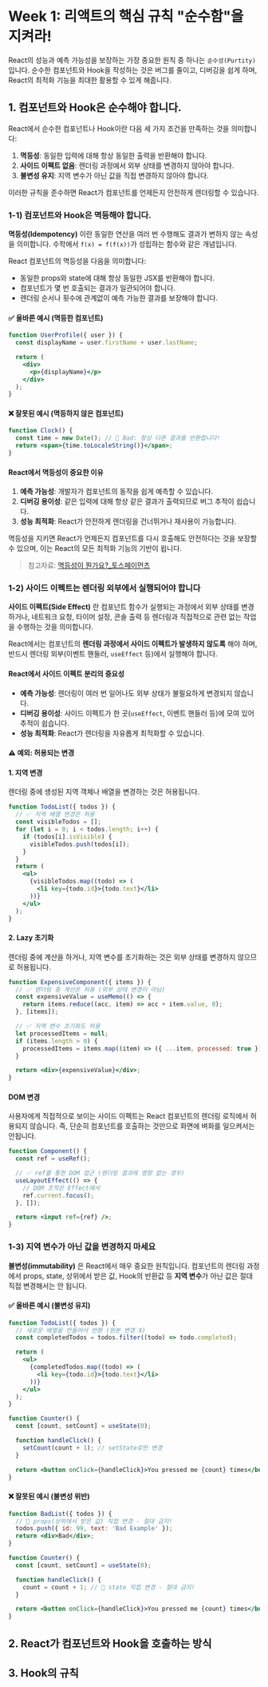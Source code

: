 # Week 1: 리액트의 핵심 규칙 "순수함"을 지켜라!

React의 성능과 예측 가능성을 보장하는 가장 중요한 원칙 중 하나는 `순수성(Purtity)`입니다. 순수한 컴포넌트와 Hook을 작성하는 것은 버그를 줄이고, 디버깅을 쉽게 하며, React의 최적화 기능을 최대한 활용할 수 있게 해줍니다.

## 1. 컴포넌트와 Hook은 순수해야 합니다.

React에서 순수한 컴포넌트나 Hook이란 다음 세 가지 조건을 만족하는 것을 의미합니다:

1. **멱등성**: 동일한 입력에 대해 항상 동일한 출력을 반환해야 합니다.
2. **사이드 이펙트 없음**: 렌더링 과정에서 외부 상태를 변경하지 않아야 합니다.
3. **불변성 유지**: 지역 변수가 아닌 값을 직접 변경하지 않아야 합니다.

이러한 규칙을 준수하면 React가 컴포넌트를 언제든지 안전하게 렌더링할 수 있습니다.

### 1-1) 컴포넌트와 Hook은 멱등해야 합니다.

**멱등성(Idempotency)** 이란 동일한 연산을 여러 번 수행해도 결과가 변하지 않는 속성을 의미합니다.
수학에서 `f(x) = f(f(x))`가 성립하는 함수와 같은 개념입니다.

React 컴포넌트의 멱등성을 다음을 의미합니다:

- 동일한 props와 state에 대해 항상 동일한 JSX를 반환해야 합니다.
- 컴포넌트가 몇 번 호출되는 결과가 일관되어야 합니다.
- 렌더링 순서나 횟수에 관계없이 예측 가능한 결과를 보장해야 합니다.

#### ✅ 올바른 예시 (멱등한 컴포넌트)

```jsx
function UserProfile({ user }) {
  const displayName = user.firstName + user.lastName;

  return (
    <div>
      <p>{displayName}</p>
    </div>
  );
}
```

#### ❌ 잘못된 예시 (멱등하지 않은 컴포넌트)

```jsx
function Clock() {
  const time = new Date(); // 🔴 Bad: 항상 다른 결과를 반환합니다!
  return <span>{time.toLocaleString()}</span>;
}
```

#### React에서 멱등성이 중요한 이유

1. **예측 가능성**: 개발자가 컴포넌트의 동작을 쉽게 예측할 수 있습니다.
2. **디버깅 용이성**: 같은 입력에 대해 항상 같은 결과가 출력되므로 버그 추적이 쉽습니다.
3. **성능 최적화**: React가 안전하게 렌더링을 건너뛰거나 재사용이 가능합니다.

멱등성을 지키면 React가 언제든지 컴포넌트를 다시 호출해도 안전하다는 것을 보장할 수 있으며, 이는 React의 모든 최적화 기능의 기반이 욉니다.

> 참고자료: [멱등성이 뭔가요?\_토스페이먼츠](https://docs.tosspayments.com/blog/what-is-idempotency#%EB%A9%B1%EB%93%B1%EC%84%B1%EC%9D%B4-%EB%AD%94%EA%B0%80%EC%9A%94)

### 1-2) 사이드 이펙트는 렌더링 외부에서 실행되어야 합니다

**사이드 이펙트(Side Effect)** 란 컴포넌트 함수가 실행되는 과정에서 외부 상태를 변경하거나, 네트워크 요청, 타이머 설정, 콘솔 출력 등 렌더링과 직접적으로 관련 없는 작업을 수행하는 것을 의미합니다.

React에서는 컴포넌트의 **렌더링 과정에서 사이드 이펙트가 발생하지 않도록** 해야 하며, 반드시 렌더링 외부(이벤트 핸들러, `useEffect` 등)에서 실행해야 합니다.

#### React에서 사이드 이펙트 분리의 중요성

- **예측 가능성**: 렌더링이 여러 번 일어나도 외부 상태가 불필요하게 변경되지 않습니다.
- **디버깅 용이성**: 사이드 이펙트가 한 곳(`useEffect`, 이벤트 핸들러 등)에 모여 있어 추적이 쉽습니다.
- **성능 최적화**: React가 렌더링을 자유롭게 최적화할 수 있습니다.

#### ⚠️ 예외: 허용되는 변경

#### 1. 지역 변경

렌더링 중에 생성된 지역 객체나 배열을 변경하는 것은 허용됩니다.

```jsx
function TodoList({ todos }) {
  // ✅ 지역 배열 변경은 허용
  const visibleTodos = [];
  for (let i = 0; i < todos.length; i++) {
    if (todos[i].isVisible) {
      visibleTodos.push(todos[i]);
    }
  }
  return (
    <ul>
      {visibleTodos.map((todo) => (
        <li key={todo.id}>{todo.text}</li>
      ))}
    </ul>
  );
}
```

#### 2. Lazy 초기화

렌더링 중에 계산을 하거나, 지역 변수를 초기화하는 것은 외부 상태를 변경하지 않으므로 허용됩니다.

```jsx
function ExpensiveComponent({ items }) {
  // ✅ 렌더링 중 계산은 허용 (외부 상태 변경이 아님)
  const expensiveValue = useMemo(() => {
    return items.reduce((acc, item) => acc + item.value, 0);
  }, [items]);

  // ✅ 지역 변수 초기화도 허용
  let processedItems = null;
  if (items.length > 0) {
    processedItems = items.map((item) => ({ ...item, processed: true }));
  }

  return <div>{expensiveValue}</div>;
}
```

#### DOM 변경

사용자에게 직접적으로 보이는 사이드 이펙트는 React 컴포넌트의 렌더링 로직에서 허용되지 않습니다.
즉, 단순히 컴포넌트를 호출하는 것만으로 화면에 벼화를 일으켜서는 안됩니다.

```jsx
function Component() {
  const ref = useRef();

  // ✅ ref를 통한 DOM 접근 (렌더링 결과에 영향 없는 경우)
  useLayoutEffect(() => {
    // DOM 조작은 Effect에서
    ref.current.focus();
  }, []);

  return <input ref={ref} />;
}
```

### 1-3) 지역 변수가 아닌 값을 변경하지 마세요

**불변성(immutability)** 은 React에서 매우 중요한 원칙입니다.
컴포넌트의 렌더링 과정에서 props, state, 상위에서 받은 값, Hook의 반환값 등 **지역 변수**가 아닌 값은 절대 직접 변경해서는 안 됩니다.

#### ✅ 올바른 예시 (불변성 유지)

```jsx
function TodoList({ todos }) {
  // 새로운 배열을 만들어서 반환 (원본 변경 X)
  const completedTodos = todos.filter((todo) => todo.completed);

  return (
    <ul>
      {completedTodos.map((todo) => (
        <li key={todo.id}>{todo.text}</li>
      ))}
    </ul>
  );
}
```

```jsx
function Counter() {
  const [count, setCount] = useState(0);

  function handleClick() {
    setCount(count + 1); // setState로만 변경
  }

  return <button onClick={handleClick}>You pressed me {count} times</button>;
}
```

#### ❌ 잘못된 예시 (불변성 위반)

```jsx
function BadList({ todos }) {
  // 🔴 props(상위에서 받은 값) 직접 변경 - 절대 금지!
  todos.push({ id: 99, text: 'Bad Example' });
  return <div>Bad</div>;
}
```

```jsx
function Counter() {
  const [count, setCount] = useState(0);

  function handleClick() {
    count = count + 1; // 🔴 state 직접 변경 - 절대 금지!
  }

  return <button onClick={handleClick}>You pressed me {count} times</button>;
}
```

## 2. React가 컴포넌트와 Hook을 호출하는 방식

## 3. Hook의 규칙
